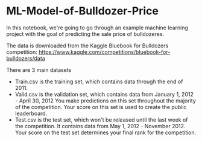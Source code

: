 # ML-Model-of-Bulldozer-Price
In this notebook, we're going to go through an example machine learning project with the goal of predicting the sale price of bulldozeres.

The data is downloaded from the Kaggle Bluebook for Bulldozers competition: https://www.kaggle.com/competitions/bluebook-for-bulldozers/data

There are 3 main datasets

* Train.csv is the training set, which contains data through the end of 2011.
* Valid.csv is the validation set, which contains data from January 1, 2012 - April 30, 2012 You make predictions on this set throughout the majority of the competition. Your score on this set is used to create the public leaderboard.
* Test.csv is the test set, which won't be released until the last week of the competition. It contains data from May 1, 2012 - November 2012. Your score on the test set determines your final rank for the competition.
